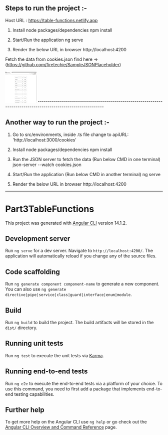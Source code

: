 ## Steps to run the project :-
Host URL : https://table-functions.netlify.app

1) Install node packages/dependencies
    npm install

2) Start/Run the application
    ng serve

3) Render the below URL in browser
    http://localhost:4200 
    

Fetch the data from cookies.json find here => (https://github.com/firetechie/SampleJSONPlaceholder)

<img src="https://github.com/firetechie/Part3-Table-Functions/blob/master/Part3-Table-Functions.png" width="100" height="100"/>
---------------------------------------------------------------------------------------------------------------

## Another way to run the project :-

1) Go to src/environments, inside .ts file change to apiURL: 'http://localhost:3000/cookies'

1) Install node packages/dependencies
    npm install

2) Run the JSON server to fetch the data (Run below CMD in one terminal)
    json-server --watch cookies.json

3) Start/Run the application (Run below CMD in another terminal)
    ng serve

4) Render the below URL in browser
    http://localhost:4200


---------------------------------------------------------------------------------------------------------------


# Part3TableFunctions

This project was generated with [Angular CLI](https://github.com/angular/angular-cli) version 14.1.2.

## Development server

Run `ng serve` for a dev server. Navigate to `http://localhost:4200/`. The application will automatically reload if you change any of the source files.

## Code scaffolding

Run `ng generate component component-name` to generate a new component. You can also use `ng generate directive|pipe|service|class|guard|interface|enum|module`.

## Build

Run `ng build` to build the project. The build artifacts will be stored in the `dist/` directory.

## Running unit tests

Run `ng test` to execute the unit tests via [Karma](https://karma-runner.github.io).

## Running end-to-end tests

Run `ng e2e` to execute the end-to-end tests via a platform of your choice. To use this command, you need to first add a package that implements end-to-end testing capabilities.

## Further help

To get more help on the Angular CLI use `ng help` or go check out the [Angular CLI Overview and Command Reference](https://angular.io/cli) page.
